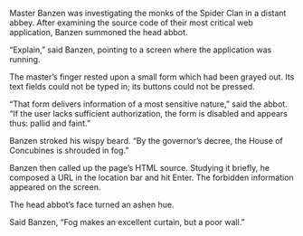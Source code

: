 Master Banzen was investigating the monks of the Spider Clan in a distant abbey.  After examining the source code of their most critical web application, Banzen summoned the head abbot.

“Explain,” said Banzen, pointing to a screen where the application was running.

The master’s finger rested upon a small form which had been grayed out.  Its text fields could not be typed in; its buttons could not be pressed.

“That form delivers information of a most sensitive nature,” said the abbot.  “If the user lacks sufficient authorization, the form is disabled and appears thus: pallid and faint.”

Banzen stroked his wispy beard.  “By the governor’s decree, the House of Concubines is shrouded in fog.”

Banzen then called up the page’s HTML source.  Studying it briefly, he composed a URL in the location bar and hit Enter.  The forbidden information appeared on the screen.

The head abbot’s face turned an ashen hue.

Said Banzen, “Fog makes an excellent curtain, but a poor wall.” 
